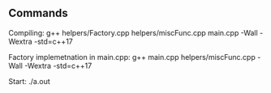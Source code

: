 ## Commands

Compiling:
 g++ helpers/Factory.cpp helpers/miscFunc.cpp main.cpp -Wall -Wextra -std=c++17
 
Factory implemetnation in main.cpp:
 g++ main.cpp  helpers/miscFunc.cpp -Wall -Wextra -std=c++17

 Start:
 ./a.out